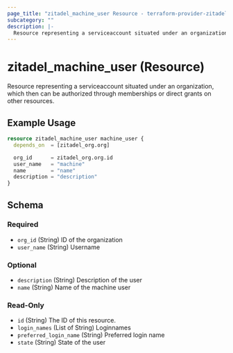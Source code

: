 ```yaml
---
page_title: "zitadel_machine_user Resource - terraform-provider-zitadel"
subcategory: ""
description: |-
  Resource representing a serviceaccount situated under an organization, which then can be authorized through memberships or direct grants on other resources.
---
```


# zitadel_machine_user (Resource)

Resource representing a serviceaccount situated under an organization, which then can be authorized through memberships or direct grants on other resources.

## Example Usage

```terraform
resource zitadel_machine_user machine_user {
  depends_on  = [zitadel_org.org]

  org_id      = zitadel_org.org.id
  user_name   = "machine"
  name        = "name"
  description = "description"
}
```

<!-- schema generated by tfplugindocs -->
## Schema

### Required

- `org_id` (String) ID of the organization
- `user_name` (String) Username

### Optional

- `description` (String) Description of the user
- `name` (String) Name of the machine user

### Read-Only

- `id` (String) The ID of this resource.
- `login_names` (List of String) Loginnames
- `preferred_login_name` (String) Preferred login name
- `state` (String) State of the user